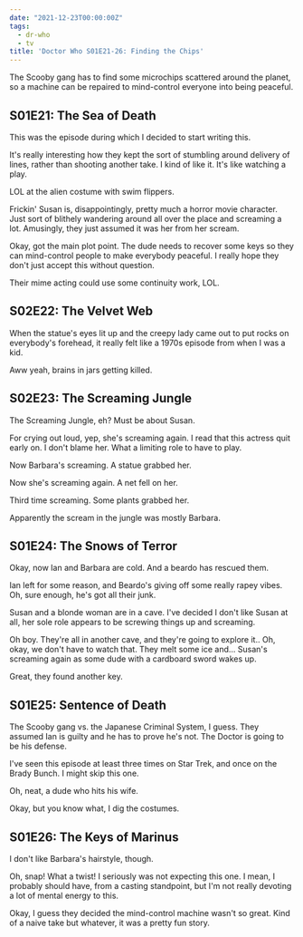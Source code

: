 ```yaml
---
date: "2021-12-23T00:00:00Z"
tags:
  - dr-who
  - tv
title: 'Doctor Who S01E21-26: Finding the Chips'
---
```


The Scooby gang has to find some microchips scattered around the planet,
so a machine can be repaired to mind-control everyone into
being peaceful.

## S01E21: The Sea of Death

This was the episode during which I decided to start writing this.

It's really interesting how they kept the sort of stumbling around delivery
of lines, rather than shooting another take. I kind of like it.
It's like watching a play.

LOL at the alien costume with swim flippers.

Frickin' Susan is, disappointingly, pretty much a horror movie character.
Just sort of blithely wandering around all over the place and screaming
a lot. Amusingly, they just assumed it was her from her scream.

Okay, got the main plot point. The dude needs to recover some keys so they
can mind-control people to make everybody peaceful. I really hope they don't
just accept this without question.

Their mime acting could use some continuity work, LOL.

## S02E22: The Velvet Web

When the statue's eyes lit up and the creepy lady came out to put rocks
on everybody's forehead, it really felt like a 1970s episode from when
I was a kid.

Aww yeah, brains in jars getting killed.

## S02E23: The Screaming Jungle

The Screaming Jungle, eh? Must be about Susan.

For crying out loud, yep, she's screaming again.
I read that this actress quit early on.
I don't blame her. What a limiting role to have to play.

Now Barbara's screaming. A statue grabbed her.

Now she's screaming again. A net fell on her.

Third time screaming. Some plants grabbed her.

Apparently the scream in the jungle was mostly Barbara.

## S01E24: The Snows of Terror

Okay, now Ian and Barbara are cold. And a beardo has rescued them.

Ian left for some reason, 
and Beardo's giving off some really rapey vibes.
Oh, sure enough, he's got all their junk.

Susan and a blonde woman are in a cave.
I've decided I don't like Susan at all,
her sole role appears to be screwing things up and screaming.

Oh boy. They're all in another cave, and they're going to explore it..
Oh, okay, we don't have to watch that. They melt some ice and...
Susan's screaming again as some dude with a cardboard sword wakes up.

Great, they found another key.

## S01E25: Sentence of Death

The Scooby gang vs. the Japanese Criminal System, I guess.
They assumed Ian is guilty and he has to prove he's not.
The Doctor is going to be his defense.

I've seen this episode at least three times on Star Trek,
and once on the Brady Bunch.
I might skip this one.

Oh, neat, a dude who hits his wife.

Okay, but you know what, I dig the costumes.

## S01E26: The Keys of Marinus

I don't like Barbara's hairstyle, though.

Oh, snap! What a twist! I seriously was not expecting this one.
I mean, I probably should have, from a casting standpoint, but I'm not
really devoting a lot of mental energy to this.

Okay, I guess they decided the mind-control machine wasn't so great.
Kind of a naive take but whatever, it was a pretty fun story.

